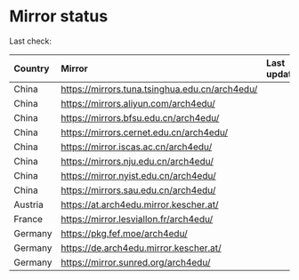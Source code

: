 <script src="./time.js"></script>
# Mirror status
Last check: <script type="text/javascript">localize(1743157530.5478709);</script>

|Country|Mirror|Last update|
|:------|:-----|:----------|
|China|https://mirrors.tuna.tsinghua.edu.cn/arch4edu/|<script type="text/javascript">localize(1743144252);</script>|
|China|https://mirrors.aliyun.com/arch4edu/|<script type="text/javascript">localize(1743100961);</script>|
|China|https://mirrors.bfsu.edu.cn/arch4edu/|<script type="text/javascript">localize(1743100961);</script>|
|China|https://mirrors.cernet.edu.cn/arch4edu/|<script type="text/javascript">localize(1743100961);</script>|
|China|https://mirror.iscas.ac.cn/arch4edu/|<script type="text/javascript">localize(1743100961);</script>|
|China|https://mirrors.nju.edu.cn/arch4edu/|<script type="text/javascript">localize(1743057838);</script>|
|China|https://mirror.nyist.edu.cn/arch4edu/|<script type="text/javascript">localize(1743100961);</script>|
|China|https://mirrors.sau.edu.cn/arch4edu/|<script type="text/javascript">localize(1731653531);</script>|
|Austria|https://at.arch4edu.mirror.kescher.at/|<script type="text/javascript">localize(1743100961);</script>|
|France|https://mirror.lesviallon.fr/arch4edu/|<script type="text/javascript">localize(1743100961);</script>|
|Germany|https://pkg.fef.moe/arch4edu/|<script type="text/javascript">localize(1743100961);</script>|
|Germany|https://de.arch4edu.mirror.kescher.at/|<script type="text/javascript">localize(1743100961);</script>|
|Germany|https://mirror.sunred.org/arch4edu/|<script type="text/javascript">localize(1743100961);</script>|

<script src="./tablefilter/tablefilter.js"></script>
<script src="./table.js"></script>